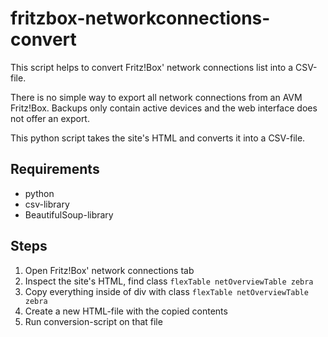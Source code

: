 # fritzbox-networkconnections-convert
This script helps to convert Fritz!Box' network connections list into a CSV-file.

There is no simple way to export all network connections from an AVM Fritz!Box. Backups only contain active devices and the web interface does not offer an export.

This python script takes the site's HTML and converts it into a CSV-file.

## Requirements
- python
- csv-library
- BeautifulSoup-library

## Steps

1. Open Fritz!Box' network connections tab
2. Inspect the site's HTML, find class  ```flexTable netOverviewTable zebra```
3. Copy everything inside of div with class  ```flexTable netOverviewTable zebra```
4. Create a new HTML-file with the copied contents
5. Run conversion-script on that file
